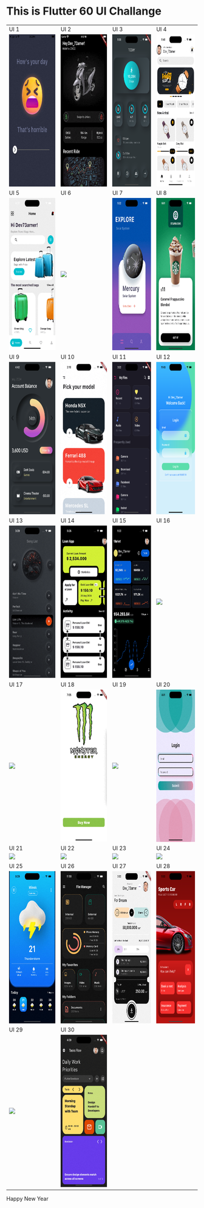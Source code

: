 # This is Flutter 60 UI Challange

<table>
  <tr>
     <td>UI 1</td>
     <td>UI 2</td>
    <td>UI 3</td>
     <td>UI 4</td>
     </tr>
  <tr>
    <td><img src="https://github.com/Mirzaazmath/flutter_60_ui_challange/blob/main/UI_1_rating_bar/assets/output/result.gif" height="400"></td>
    <td><img src ="https://github.com/Mirzaazmath/flutter_60_ui_challange/blob/main/ui_2/assets/output/result.gif" height="400"></td>
    <td><img src ="https://github.com/Mirzaazmath/flutter_60_ui_challange/blob/main/ui_3_neo_fitbit_app/assets/output/Screenshot.png" height ="400"> </td>
    <td><img src ="https://github.com/Mirzaazmath/flutter_60_ui_challange/blob/main/ui_4_watch_store/assets/output/result.gif" height="400"> </td>
   
  </tr>
   <tr>
    <td>UI 5</td>
    <td>UI 6</td>
     <td>UI 7</td>
      <td>UI 8</td>
     </tr>
  <tr>
    <td><img src="https://github.com/Mirzaazmath/flutter_60_ui_challange/blob/main/ui_5_travel_bag_app/assets/output/result.gif" height="400"></td>
    <td><img src="https://github.com/Mirzaazmath/flutter_60_ui_challange/blob/main/ui_6_newsletter_app/assets/output/result.gif" height="400"></td>
    <td><img src="https://github.com/Mirzaazmath/flutter_60_ui_challange/blob/main/ui_7_planet_app/assets/output/result.gif" height="400"></td>
    <td><img src="https://github.com/Mirzaazmath/flutter_60_ui_challange/blob/main/ui_8_coffee_store_app/assets/output/result.gif"height ="400" > </td>
    
   </tr>
    <tr>
    <td>UI 9</td>
    <td>UI 10</td>
    <td>UI 11</td>
     <td>UI 12</td>
   </tr>
  <tr>
    <td><img src="https://github.com/Mirzaazmath/flutter_60_ui_challange/blob/main/ui_9_expense_dashboard/assets/output/Screenshot1.png" height="400"></td>
    <td><img src="https://github.com/Mirzaazmath/flutter_60_ui_challange/blob/main/ui_10_car_decor/assets/output/result.gif" height="400"></td>
     <td><img src="https://github.com/Mirzaazmath/flutter_60_ui_challange/blob/main/ui_11_file_manager_app/assets/Screenshot.png" height="400"></td>
    <td><img src="https://github.com/Mirzaazmath/flutter_60_ui_challange/blob/main/ui_12_login_with_glassmorphism/assets/output/Screenshot.png" height="400"></td>
    
  </tr>
    <td>UI 13</td>
    <td>UI 14</td>
    <td>UI 15</td>
      <td>UI 16</td>
   
   </tr>
  <tr>
    <td><img src="https://github.com/Mirzaazmath/flutter_60_ui_challange/blob/main/ui_13_neomorphic_music_player/assets/output/result.gif" height="400"></td>
    <td><img src="https://github.com/Mirzaazmath/flutter_60_ui_challange/blob/main/ui_14_loan_app_ui/assets/result.gif" height="400"></td>
    <td><img src="https://github.com/Mirzaazmath/flutter_60_ui_challange/blob/main/ui_15_trading_app/assets/output/result.gif" height="400"> </td>
    <td><img src="https://github.com/Mirzaazmath/flutter_60_ui_challange/blob/main/ui_16_torch_field_login/assets/output/result.gif" height="400"> </td>
    
  </tr>
   <td>UI 17</td>
     <td>UI 18</td>
      <td>UI 19</td>
         <td>UI 20</td>
     <tr>
    <td><img src="https://github.com/Mirzaazmath/flutter_60_ui_challange/blob/main/ui_17_task_manager_app/assets/output/result.gif" height ="400"></td>
    <td><img src="https://github.com/Mirzaazmath/flutter_60_ui_challange/blob/main/ui_18_monster_energy/assets/output/result.gif" height="400"></td> 
    <td><img src="https://github.com/Mirzaazmath/flutter_60_ui_challange/blob/main/ui_19_nft_app/assets/output/result.gif" height="400" > </td>
        <td><img src="https://github.com/Mirzaazmath/flutter_60_ui_challange/blob/main/ui_20_inter_change_login/assets/output/result.gif" height="400" > </td>
    
   
    
  </tr>

  <td>UI 21</td>
  <td>UI 22</td>
  <td>UI 23</td>
  <td>UI 24</td>
    
    
  <tr>
    <td><img src="https://github.com/Mirzaazmath/flutter_60_ui_challange/blob/main/ui_21_flight_booking_ui/assets/result.gif" height ="400"></td>
    <td><img src="https://github.com/Mirzaazmath/flutter_60_ui_challange/blob/main/ui_22_food_menu/assets/output/result.gif" height="400" ></td>
    <td><img src="https://github.com/Mirzaazmath/flutter_60_ui_challange/blob/main/ui_23_protein_app/assets/output/result.gif" height="400" ></td>
    <td><img src="https://github.com/Mirzaazmath/flutter_60_ui_challange/blob/main/ui_24_counter_app/assets/output/result.gif" height="400"> </td>


  </tr>
  
  <td>UI 25</td>
   <td>UI 26</td>
   <td>UI 27</td>
   <td>UI 28</td>
    
    
  <tr>
    <td><img src="https://github.com/Mirzaazmath/flutter_60_ui_challange/blob/main/ui_25_wheather_app/assets/output/result.gif" height ="400"></td>
      <td><img src="https://github.com/Mirzaazmath/flutter_60_ui_challange/blob/main/ui_26_file_manager/assets/output/result.gif" height ="400"></td>
     <td><img src="https://github.com/Mirzaazmath/flutter_60_ui_challange/blob/main/ui_27_wallet_app/assets/output/result.gif" height ="400"></td>
     <td><img src="https://github.com/Mirzaazmath/flutter_60_ui_challange/blob/main/ui_28_car_app/assets/output/Screenshot.png" height ="400"></td>

  </tr>

  <td>UI 29</td>    
    <td>UI 30</td>    
  <tr>
    <td><img src="https://github.com/Mirzaazmath/flutter_60_ui_challange/blob/main/ui_29_food_delivery_app/assets/output/result.gif" height ="400"></td>
      <td><img src="https://github.com/Mirzaazmath/flutter_60_ui_challange/blob/main/ui_30_task_flow/assets/output/result.gif" height ="400"></td>
  
  </tr>
  

  


 </table>






Happy New Year 
